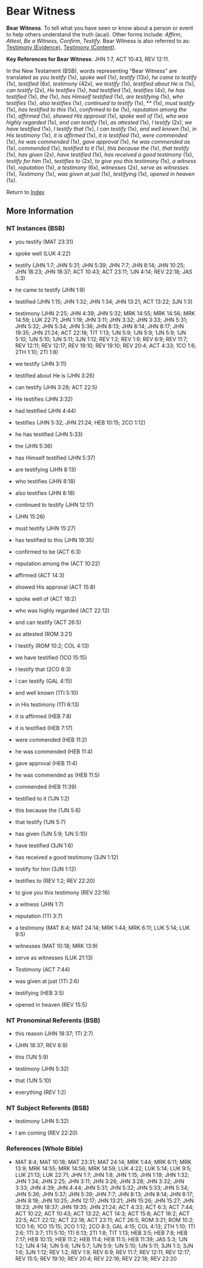 # Bear Witness
**Bear Witness**. 
To tell what you have seen or know about a person or event to help others understand the truth (acai). 
Other forms include: 
*Affirm*, *Attest*, *Be a Witness*, *Confirm*, *Testify*. 
Bear Witness is also referred to as: 
[Testimony (Evidence)](Testimony.md), [Testimony (Content)](Testimony.2.md). 


**Key References for Bear Witness**: 
JHN 1:7, ACT 10:43, REV 12:11. 




In the New Testament (BSB), words representing “Bear Witness” are translated as 
*you testify* (1x), *spoke well* (1x), *testify* (13x), *he came to testify* (1x), *testified* (6x), *testimony* (42x), *we testify* (1x), *testified about He is* (1x), *can testify* (2x), *He testifies* (1x), *had testified* (1x), *testifies* (4x), *he has testified* (1x), *the* (1x), *has Himself testified* (1x), *are testifying* (1x), *who testifies* (1x), *also testifies* (1x), *continued to testify* (1x), ** (1x), *must testify* (1x), *has testified to this* (1x), *confirmed to be* (1x), *reputation among the* (1x), *affirmed* (1x), *showed His approval* (1x), *spoke well of* (1x), *who was highly regarded* (1x), *and can testify* (1x), *as attested* (1x), *I testify* (2x), *we have testified* (1x), *I testify that* (1x), *I can testify* (1x), *and well known* (1x), *in His testimony* (1x), *it is affirmed* (1x), *it is testified* (1x), *were commended* (1x), *he was commended* (1x), *gave approval* (1x), *he was commended as* (1x), *commended* (1x), *testified to it* (1x), *this because the* (1x), *that testify* (1x), *has given* (2x), *have testified* (1x), *has received a good testimony* (1x), *testify for him* (1x), *testifies to* (2x), *to give you this testimony* (1x), *a witness* (1x), *reputation* (1x), *a testimony* (6x), *witnesses* (2x), *serve as witnesses* (1x), *Testimony* (1x), *was given at just* (1x), *testifying* (1x), *opened in heaven* (1x). 


Return to [Index](00-Index.md)

## More Information

### NT Instances (BSB)

* you testify (MAT 23:31)

* spoke well (LUK 4:22)

* testify (JHN 1:7; JHN 5:31; JHN 5:39; JHN 7:7; JHN 8:14; JHN 10:25; JHN 18:23; JHN 18:37; ACT 10:43; ACT 23:11; 1JN 4:14; REV 22:18; JAS 5:3)

* he came to testify (JHN 1:8)

* testified (JHN 1:15; JHN 1:32; JHN 1:34; JHN 13:21; ACT 13:22; 3JN 1:3)

* testimony (JHN 2:25; JHN 4:39; JHN 5:32; MRK 14:55; MRK 14:56; MRK 14:59; LUK 22:71; JHN 1:19; JHN 3:11; JHN 3:32; JHN 3:33; JHN 5:31; JHN 5:32; JHN 5:34; JHN 5:36; JHN 8:13; JHN 8:14; JHN 8:17; JHN 19:35; JHN 21:24; ACT 22:18; TIT 1:13; 1JN 5:9; 1JN 5:9; 1JN 5:9; 1JN 5:10; 1JN 5:10; 1JN 5:11; 3JN 1:12; REV 1:2; REV 1:9; REV 6:9; REV 11:7; REV 12:11; REV 12:17; REV 19:10; REV 19:10; REV 20:4; ACT 4:33; 1CO 1:6; 2TH 1:10; 2TI 1:8)

* we testify (JHN 3:11)

* testified about He is (JHN 3:26)

* can testify (JHN 3:28; ACT 22:5)

* He testifies (JHN 3:32)

* had testified (JHN 4:44)

* testifies (JHN 5:32; JHN 21:24; HEB 10:15; 2CO 1:12)

* he has testified (JHN 5:33)

* the (JHN 5:36)

* has Himself testified (JHN 5:37)

* are testifying (JHN 8:13)

* who testifies (JHN 8:18)

* also testifies (JHN 8:18)

* continued to testify (JHN 12:17)

*  (JHN 15:26)

* must testify (JHN 15:27)

* has testified to this (JHN 19:35)

* confirmed to be (ACT 6:3)

* reputation among the (ACT 10:22)

* affirmed (ACT 14:3)

* showed His approval (ACT 15:8)

* spoke well of (ACT 16:2)

* who was highly regarded (ACT 22:12)

* and can testify (ACT 26:5)

* as attested (ROM 3:21)

* I testify (ROM 10:2; COL 4:13)

* we have testified (1CO 15:15)

* I testify that (2CO 8:3)

* I can testify (GAL 4:15)

* and well known (1TI 5:10)

* in His testimony (1TI 6:13)

* it is affirmed (HEB 7:8)

* it is testified (HEB 7:17)

* were commended (HEB 11:2)

* he was commended (HEB 11:4)

* gave approval (HEB 11:4)

* he was commended as (HEB 11:5)

* commended (HEB 11:39)

* testified to it (1JN 1:2)

* this because the (1JN 5:6)

* that testify (1JN 5:7)

* has given (1JN 5:9; 1JN 5:10)

* have testified (3JN 1:6)

* has received a good testimony (3JN 1:12)

* testify for him (3JN 1:12)

* testifies to (REV 1:2; REV 22:20)

* to give you this testimony (REV 22:16)

* a witness (JHN 1:7)

* reputation (1TI 3:7)

* a testimony (MAT 8:4; MAT 24:14; MRK 1:44; MRK 6:11; LUK 5:14; LUK 9:5)

* witnesses (MAT 10:18; MRK 13:9)

* serve as witnesses (LUK 21:13)

* Testimony (ACT 7:44)

* was given at just (1TI 2:6)

* testifying (HEB 3:5)

* opened in heaven (REV 15:5)



### NT Pronominal Referents (BSB)

* this reason (JHN 18:37; 1TI 2:7)

*  (JHN 18:37; REV 6:9)

* this (1JN 5:9)

* testimony (JHN 5:32)

* that (1JN 5:10)

* everything (REV 1:2)



### NT Subject Referents (BSB)

* testimony (JHN 5:32)

* I am coming (REV 22:20)



### References (Whole Bible)

* MAT 8:4; MAT 10:18; MAT 23:31; MAT 24:14; MRK 1:44; MRK 6:11; MRK 13:9; MRK 14:55; MRK 14:56; MRK 14:59; LUK 4:22; LUK 5:14; LUK 9:5; LUK 21:13; LUK 22:71; JHN 1:7; JHN 1:8; JHN 1:15; JHN 1:19; JHN 1:32; JHN 1:34; JHN 2:25; JHN 3:11; JHN 3:26; JHN 3:28; JHN 3:32; JHN 3:33; JHN 4:39; JHN 4:44; JHN 5:31; JHN 5:32; JHN 5:33; JHN 5:34; JHN 5:36; JHN 5:37; JHN 5:39; JHN 7:7; JHN 8:13; JHN 8:14; JHN 8:17; JHN 8:18; JHN 10:25; JHN 12:17; JHN 13:21; JHN 15:26; JHN 15:27; JHN 18:23; JHN 18:37; JHN 19:35; JHN 21:24; ACT 4:33; ACT 6:3; ACT 7:44; ACT 10:22; ACT 10:43; ACT 13:22; ACT 14:3; ACT 15:8; ACT 16:2; ACT 22:5; ACT 22:12; ACT 22:18; ACT 23:11; ACT 26:5; ROM 3:21; ROM 10:2; 1CO 1:6; 1CO 15:15; 2CO 1:12; 2CO 8:3; GAL 4:15; COL 4:13; 2TH 1:10; 1TI 2:6; 1TI 3:7; 1TI 5:10; 1TI 6:13; 2TI 1:8; TIT 1:13; HEB 3:5; HEB 7:8; HEB 7:17; HEB 10:15; HEB 11:2; HEB 11:4; HEB 11:5; HEB 11:39; JAS 5:3; 1JN 1:2; 1JN 4:14; 1JN 5:6; 1JN 5:7; 1JN 5:9; 1JN 5:10; 1JN 5:11; 3JN 1:3; 3JN 1:6; 3JN 1:12; REV 1:2; REV 1:9; REV 6:9; REV 11:7; REV 12:11; REV 12:17; REV 15:5; REV 19:10; REV 20:4; REV 22:16; REV 22:18; REV 22:20



